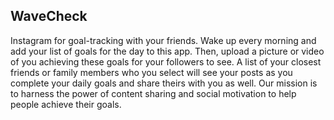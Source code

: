 ## WaveCheck

Instagram for goal-tracking with your friends. Wake up every morning and add your list of goals for the day to this app. Then, upload a picture or video of you achieving these goals for your followers to see. A list of your closest friends or family members who you select will see your posts as you complete your daily goals and share theirs with you as well. Our mission is to harness the power of content sharing and social motivation to help people achieve their goals.
